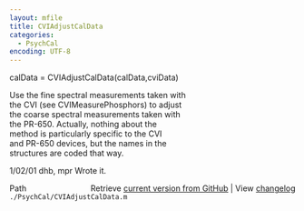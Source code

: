 ```yaml
---
layout: mfile
title: CVIAdjustCalData
categories:
  - PsychCal
encoding: UTF-8
---
```


calData = CVIAdjustCalData(calData,cviData)  

Use the fine spectral measurements taken with  
the CVI (see CVIMeasurePhosphors) to adjust  
the coarse spectral measurements taken with  
the PR-650.  Actually, nothing about the  
method is particularly specific to the CVI  
and PR-650 devices, but the names in the  
structures are coded that way.  

1/02/01  dhb, mpr  Wrote it.  


<div class="code_header" style="text-align:right;">
  <span style="float:left;">Path&nbsp;&nbsp;</span> <span class="counter">Retrieve <a href=
  "https://raw.github.com/Psychtoolbox-3/Psychtoolbox-3/beta/./PsychCal/CVIAdjustCalData.m">current version from GitHub</a> | View <a href=
  "https://github.com/Psychtoolbox-3/Psychtoolbox-3/commits/beta/./PsychCal/CVIAdjustCalData.m">changelog</a></span>
</div>
<div class="code">
  <code>./PsychCal/CVIAdjustCalData.m</code>
</div>
